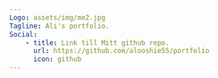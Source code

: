 ```yaml
---
Logo: assets/img/me2.jpg
Tagline: Ali's portfolio.
Social:
    - title: Link till Mitt github repo.
      url: https://github.com/alooshie55/portfolio
      icon: github
---
```

